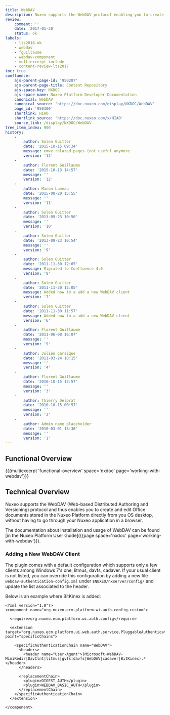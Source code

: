 ```yaml
---
title: WebDAV
description: Nuxeo supports the WebDAV protocol enabling you to create and edit Office documents stored in the Nuxeo Platform directly from you OS desktop.
review:
    comment: ''
    date: '2017-01-30'
    status: ok
labels:
    - lts2016-ok
    - webdav
    - fguillaume
    - webdav-component
    - multiexcerpt-include
    - content-review-lts2017
toc: true
confluence:
    ajs-parent-page-id: '950287'
    ajs-parent-page-title: Content Repository
    ajs-space-key: NXDOC
    ajs-space-name: Nuxeo Platform Developer Documentation
    canonical: WebDAV
    canonical_source: 'https://doc.nuxeo.com/display/NXDOC/WebDAV'
    page_id: '950300'
    shortlink: HIAO
    shortlink_source: 'https://doc.nuxeo.com/x/HIAO'
    source_link: /display/NXDOC/WebDAV
tree_item_index: 900
history:
    -
        author: Solen Guitter
        date: '2015-10-15 09:34'
        message: emve related pages (not useful anymore
        version: '13'
    -
        author: Florent Guillaume
        date: '2015-10-13 14:57'
        message: ''
        version: '12'
    -
        author: Manon Lumeau
        date: '2015-08-20 15:55'
        message: ''
        version: '11'
    -
        author: Solen Guitter
        date: '2013-09-23 10:56'
        message: ''
        version: '10'
    -
        author: Solen Guitter
        date: '2013-09-23 10:54'
        message: ''
        version: '9'
    -
        author: Solen Guitter
        date: '2011-11-30 12:05'
        message: Migrated to Confluence 4.0
        version: '8'
    -
        author: Solen Guitter
        date: '2011-11-30 12:05'
        message: Added how to a add a new WebDAV client
        version: '7'
    -
        author: Solen Guitter
        date: '2011-11-30 11:57'
        message: Added how to a add a new WebDAV client
        version: '6'
    -
        author: Florent Guillaume
        date: '2011-06-08 16:07'
        message: ''
        version: '5'
    -
        author: Julien Carsique
        date: '2011-03-24 18:15'
        message: ''
        version: '4'
    -
        author: Florent Guillaume
        date: '2010-10-15 13:57'
        message: ''
        version: '3'
    -
        author: Thierry Delprat
        date: '2010-10-15 00:57'
        message: ''
        version: '2'
    -
        author: Admin name placeholder
        date: '2010-03-01 13:36'
        message: ''
        version: '1'
---
```


## Functional Overview

{{{multiexcerpt 'functional-overview' space='nxdoc' page='working-with-webdav'}}}

## Technical Overview

Nuxeo supports the WebDAV (Web-based Distributed Authoring and Versioning) protocol and thus enables you to create and edit Office documents stored in the Nuxeo Platform directly from you OS desktop, without having to go through your Nuxeo application in a browser.

The documentation about installation and usage of WebDAV can be found [in the Nuxeo Platform User Guide]({{page space='nxdoc' page='working-with-webdav'}}).

### Adding a New WebDAV Client

The plugin comes with a default configuration which supports only a few clients among Windows 7's one, litmus, davfs, cadaver. If your usual client is not listed, you can override this configuration by adding a new file `webdav-authentication-config.xml` under `$NUXEO/nxserver/config/` and update the list associated to the header.

Below is an example where BitKinex is added:

```
<?xml version="1.0"?>
<component name="org.nuxeo.ecm.platform.wi.auth.config.custom">

  <require>org.nuxeo.ecm.platform.wi.auth.config</require>

  <extension target="org.nuxeo.ecm.platform.ui.web.auth.service.PluggableAuthenticationService" point="specificChains">

    <specificAuthenticationChain name="WebDAV">
      <headers>
        <header name="User-Agent">(Microsoft-WebDAV-MiniRedir|DavClnt|litmus|gvfs|davfs|WebDAV|cadaver|BitKinex).*</header>
      </headers>

      <replacementChain>
        <plugin>DIGEST_AUTH</plugin>
        <plugin>WEBDAV_BASIC_AUTH</plugin>
      </replacementChain>
    </specificAuthenticationChain>
  </extension>

</component>

```
